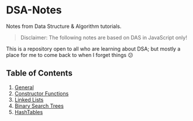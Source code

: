 # DSA-Notes
Notes from Data Structure &amp; Algorithm tutorials.

> Disclaimer: The following notes are based on DAS in JavaScript only!

This is a repository open to all who are learning about DSA; but mostly a place for me to come back to when I forget things :confused:

## Table of Contents
1. [General](https://github.com/rockchalkwushock/DSA-Notes/blob/master/docs/General.md)
2. [Constructor Functions](https://github.com/rockchalkwushock/DSA-Notes/blob/master/docs/ConstructorFunctions.md)
1. [Linked Lists](https://github.com/rockchalkwushock/DSA-Notes/blob/master/docs/LinkedLists.md)
2. [Binary Search Trees](https://github.com/rockchalkwushock/DSA-Notes/blob/master/docs/BST.md)
3. [HashTables](https://github.com/rockchalkwushock/DSA-Notes/blob/master/docs/HashTables.md)
